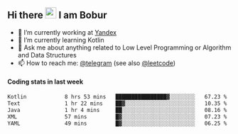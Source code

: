 ## Hi there <img src="https://media.giphy.com/media/hvRJCLFzcasrR4ia7z/giphy.gif" width="25px" height="25px"> I am Bobur

- 💼 I’m currently working at [Yandex](https://yandex.ru/)
- 🌱 I’m currently learning Kotlin
- 💬 Ask me about anything related to Low Level Programming or Algorithm and Data Structures
- 📫 How to reach me: [@telegram](https://t.me/octoant) (see also [@leetcode](https://leetcode.com/octoant/))    

#### Coding stats in last week

<!--START_SECTION:waka-->

```txt
Kotlin            8 hrs 53 mins   ████████████████▓░░░░░░░░   67.23 %
Text              1 hr 22 mins    ██▓░░░░░░░░░░░░░░░░░░░░░░   10.35 %
Java              1 hr 4 mins     ██░░░░░░░░░░░░░░░░░░░░░░░   08.16 %
XML               57 mins         █▓░░░░░░░░░░░░░░░░░░░░░░░   07.23 %
YAML              49 mins         █▓░░░░░░░░░░░░░░░░░░░░░░░   06.25 %
```

<!--END_SECTION:waka-->
